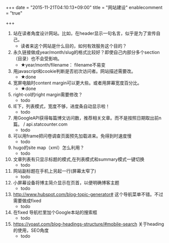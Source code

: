 +++
date = "2015-11-21T04:10:13+09:00"
title = "网站建设"
enablecomment = "true"

+++

1. 站在读者角度设计网站。比如，在header显示一句名言，似乎是为了宣传自己。
	* 读者来这个网站是什么目的，如何有效服务这个目的？
1. 永久链接做成year/month/slug的格式比较好？即使自己内部分多个section（目录）也不会受影响。
	* ★year/month/filename： filename不易变
1. 用javascript和cookie判断是否初次访问者。网站描述需要改。
	* ★done
1. 宽屏电脑时content margin可以更大些。或者用屏幕宽度百分比。
	* ★done
1. right-col的right margin需要修改？
	* todo
1. IE下，列表模式，宽度不够，进度条自动显示啦！
	* todo
1. 用GoogleAPI获得每篇博文访问数，推荐相关文章。而不是按照日期取出前n篇。 / api.statcounter.com
	* todo
1. 可以用frame把问卷调查页面预先加载进来。免得到时速度慢
	* todo
1. hugo的site map（xml）怎么利用？
	* todo
1. 文章列表有只显示标题的模式,在列表模式和summary模式一键切换
	* todo
1. 网站副标题在手机上另起一行(屏幕太窄了)
	* todo
1. 小屏幕设备将博主简介显示在页首，以便明确博客主题
	* todo
1. http://www.hubspot.com/blog-topic-generator# 这个导航菜单不错。不过需要做成fixed
	* todo
1. 在fixed 导航栏里加个Google本站的搜索框
	* todo
1. https://yoast.com/blog-headings-structure/#mobile-search 关于heading的使用，SEO角度
	* todo